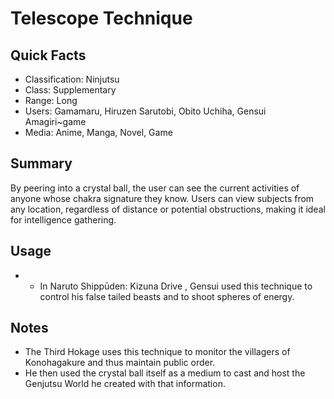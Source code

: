 # Telescope Technique

## Quick Facts
- Classification: Ninjutsu
- Class: Supplementary
- Range: Long
- Users: Gamamaru, Hiruzen Sarutobi, Obito Uchiha, Gensui Amagiri~game
- Media: Anime, Manga, Novel, Game

## Summary
By peering into a crystal ball, the user can see the current activities of anyone whose chakra signature they know. Users can view subjects from any location, regardless of distance or potential obstructions, making it ideal for intelligence gathering.

## Usage
- * In Naruto Shippūden: Kizuna Drive , Gensui used this technique to control his false tailed beasts and to shoot spheres of energy.

## Notes
- The Third Hokage uses this technique to monitor the villagers of Konohagakure and thus maintain public order.
- He then used the crystal ball itself as a medium to cast and host the Genjutsu World he created with that information.
